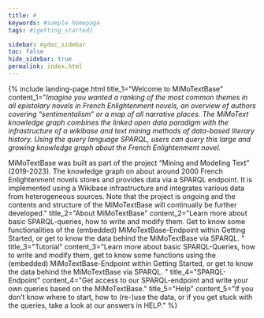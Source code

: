 ```yaml
---
title: #
keywords: #sample homepage
tags: #[getting_started]

sidebar: mydoc_sidebar
toc: false
hide_sidebar: true
permalink: index.html
---
```


{% include landing-page.html title_1="Welcome to MiMoTextBase" content_1="*Imagine you wanted a ranking of the most common themes in all epistolary novels in French Enlightenment novels, an overview of authors covering “sentimentalism” or a map of all narrative places. The MiMoText knowledge graph combines the linked open data paradigm with the infrastructure of a wikibase and text mining methods of data-based literary history. Using the query language SPARQL, users can query this large and growing knowledge graph about the French Enlightenment novel.*

 MiMoTextBase was built as part of the project “Mining and Modeling Text” (2019-2023). The knowledge graph on about around 2000 French Enlightenment novels stores and provides data via a SPARQL endpoint. It is implemented using a Wikibase infrastructure and integrates various data from heterogeneous sources. Note that the project is ongoing and the contents and structure of the MiMoTextBase will continually be further developed." title_2="About MiMoTextBase" content_2="Learn more about basic SPARQL-queries, how to write and modify them. Get to know some functionalities of the (embedded) MiMoTextBase-Endpoint within Getting Started, or get to know the data behind the MiMoTextBase via SPARQL.
" title_3="Tutorial" content_3="Learn more about basic SPARQL-Queries, how to write and modify them, get to know some functions using the (embedded) MiMoTextBase-Endpoint within Getting Started, or get to know the data behind the MiMoTextBase via SPARQL.
" title_4="SPARQL-Endpoint" content_4="Get access to our SPARQL-endpoint and write your own queries based on the MiMoTextBase." title_5="Help" content_5="If you don’t know where to start, how to (re-)use the data, or if you get stuck with the queries, take a look at our answers in HELP." %}
